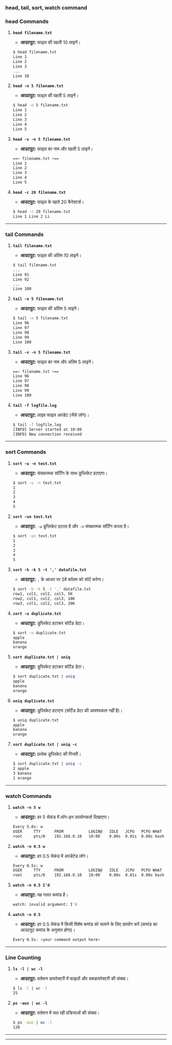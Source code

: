 ### **head, tail, sort, watch command**

### **head Commands**

1. **`head filename.txt`**
   - **आउटपुट:** फाइल की पहली 10 लाइनें।
   ```bash
   $ head filename.txt
   Line 1
   Line 2
   Line 3
   ...
   Line 10
   ```

2. **`head -n 5 filename.txt`**
   - **आउटपुट:** फाइल की पहली 5 लाइनें।
   ```bash
   $ head -n 5 filename.txt
   Line 1
   Line 2
   Line 3
   Line 4
   Line 5
   ```

3. **`head -v -n 5 filename.txt`**
   - **आउटपुट:** फाइल का नाम और पहली 5 लाइनें।
   ```bash
   ==> filename.txt <==
   Line 1
   Line 2
   Line 3
   Line 4
   Line 5
   ```

4. **`head -c 20 filename.txt`**
   - **आउटपुट:** फाइल के पहले 20 कैरेक्टर्स।
   ```bash
   $ head -c 20 filename.txt
   Line 1 Line 2 Li
   ```

---

### **tail Commands**

1. **`tail filename.txt`**
   - **आउटपुट:** फाइल की अंतिम 10 लाइनें।
   ```bash
   $ tail filename.txt
   ...
   Line 91
   Line 92
   ...
   Line 100
   ```

2. **`tail -n 5 filename.txt`**
   - **आउटपुट:** फाइल की अंतिम 5 लाइनें।
   ```bash
   $ tail -n 5 filename.txt
   Line 96
   Line 97
   Line 98
   Line 99
   Line 100
   ```

3. **`tail -v -n 5 filename.txt`**
   - **आउटपुट:** फाइल का नाम और अंतिम 5 लाइनें।
   ```bash
   ==> filename.txt <==
   Line 96
   Line 97
   Line 98
   Line 99
   Line 100
   ```

4. **`tail -f logfile.log`**
   - **आउटपुट:** लाइव फाइल अपडेट (जैसे लॉग)।
   ```bash
   $ tail -f logfile.log
   [INFO] Server started at 10:00
   [INFO] New connection received
   ```

---

### **sort Commands**

1. **`sort -u -n test.txt`**
   - **आउटपुट:** संख्यात्मक सॉर्टिंग के साथ डुप्लिकेट हटाएगा।
   ```bash
   $ sort -u -n test.txt
   1
   2
   3
   4
   5
   ```

2. **`sort -un test.txt`**
   - **आउटपुट:** `-u` डुप्लिकेट हटाता है और `-n` संख्यात्मक सॉर्टिंग करता है।
   ```bash
   $ sort -un test.txt
   1
   2
   3
   4
   5
   ```

3. **`sort -h -k 5 -t ',' datafile.txt`**
   - **आउटपुट:** `,` के आधार पर 5वें कॉलम को सॉर्ट करेगा।
   ```bash
   $ sort -h -k 5 -t ',' datafile.txt
   row1, col1, col2, col3, 5K
   row2, col1, col2, col3, 10K
   row3, col1, col2, col3, 20K
   ```

4. **`sort -u duplicate.txt`**
   - **आउटपुट:** डुप्लिकेट हटाकर सॉर्टेड डेटा।
   ```bash
   $ sort -u duplicate.txt
   apple
   banana
   orange
   ```

5. **`sort duplicate.txt | uniq`**
   - **आउटपुट:** डुप्लिकेट हटाकर सॉर्टेड डेटा।
   ```bash
   $ sort duplicate.txt | uniq
   apple
   banana
   orange
   ```

6. **`uniq duplicate.txt`**
   - **आउटपुट:** डुप्लिकेट हटाएगा (सॉर्टेड डेटा की आवश्यकता नहीं है)।
   ```bash
   $ uniq duplicate.txt
   apple
   banana
   orange
   ```

7. **`sort duplicate.txt | uniq -c`**
   - **आउटपुट:** प्रत्येक डुप्लिकेट की गिनती।
   ```bash
   $ sort duplicate.txt | uniq -c
   2 apple
   3 banana
   1 orange
   ```

---

### **watch Commands**

1. **`watch -n 5 w`**
   - **आउटपुट:** हर 5 सेकंड में लॉग-इन उपयोगकर्ता दिखाएगा।
   ```bash
   Every 5.0s: w
   USER     TTY      FROM           LOGIN@   IDLE   JCPU   PCPU WHAT
   root     pts/0    192.168.0.10   10:00    0.00s  0.01s  0.00s bash
   ```

2. **`watch -n 0.5 w`**
   - **आउटपुट:** हर 0.5 सेकंड में अपडेटेड लॉग।
   ```bash
   Every 0.5s: w
   USER     TTY      FROM           LOGIN@   IDLE   JCPU   PCPU WHAT
   root     pts/0    192.168.0.10   10:00    0.00s  0.01s  0.00s bash
   ```

3. **`watch -n 0.5 I'd`**
   - **आउटपुट:** यह गलत कमांड है।
   ```bash
   watch: invalid argument: I'd
   ```

4. **`watch -n 0.5`**
   - **आउटपुट:** हर 0.5 सेकंड में किसी विशेष कमांड को चलाने के लिए उपयोग करें (कमांड का आउटपुट कमांड के अनुसार होगा)।
   ```bash
   Every 0.5s: <your command output here>
   ```

---

### **Line Counting**

1. **`ls -l | wc -l`**
   - **आउटपुट:** वर्तमान डायरेक्टरी में फाइलों और सबडायरेक्टरी की संख्या।
   ```bash
   $ ls -l | wc -l
   25
   ```

2. **`ps -aux | wc -l`**
   - **आउटपुट:** वर्तमान में चल रही प्रक्रियाओं की संख्या।
   ```bash
   $ ps -aux | wc -l
   120
   ```

---
---
